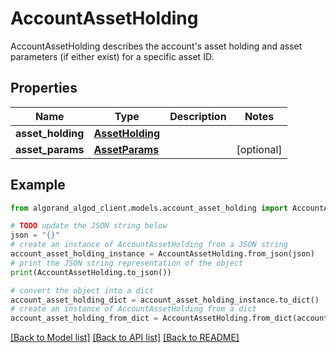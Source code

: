 # AccountAssetHolding

AccountAssetHolding describes the account's asset holding and asset parameters (if either exist) for a specific asset ID.

## Properties

Name | Type | Description | Notes
------------ | ------------- | ------------- | -------------
**asset_holding** | [**AssetHolding**](AssetHolding.md) |  | 
**asset_params** | [**AssetParams**](AssetParams.md) |  | [optional] 

## Example

```python
from algorand_algod_client.models.account_asset_holding import AccountAssetHolding

# TODO update the JSON string below
json = "{}"
# create an instance of AccountAssetHolding from a JSON string
account_asset_holding_instance = AccountAssetHolding.from_json(json)
# print the JSON string representation of the object
print(AccountAssetHolding.to_json())

# convert the object into a dict
account_asset_holding_dict = account_asset_holding_instance.to_dict()
# create an instance of AccountAssetHolding from a dict
account_asset_holding_from_dict = AccountAssetHolding.from_dict(account_asset_holding_dict)
```
[[Back to Model list]](../README.md#documentation-for-models) [[Back to API list]](../README.md#documentation-for-api-endpoints) [[Back to README]](../README.md)


